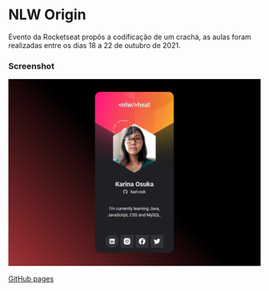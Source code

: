 # NLW Origin
Evento da Rocketseat propôs a codificação de um crachá, as aulas foram realizadas entre os dias 18 a 22 de outubro de 2021.

### Screenshot

![](./screenshot.png)


[GitHub pages](https://kari-osk.github.io/nlw_origin/ "NLW Origin 2021")

